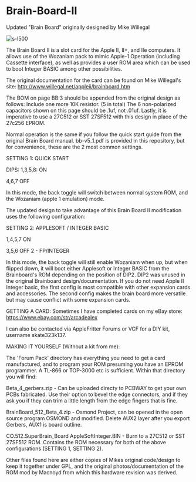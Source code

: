 # Brain-Board-II
Updated "Brain Board" originally designed by Mike Willegal

![s-l500](https://user-images.githubusercontent.com/20172602/217665056-29c14f80-c498-4fa3-8919-e9a7e37e5e0b.jpeg)

The Brain Board II is a slot card for the Apple II, II+, and IIe computers. It allows use of the Wozaniam pack to mimic Apple-1 Operation (including Cassette interface), as well as provides a user ROM area which can be used to boot Integer BASIC among other possibilities. 

The original documentation for the card can be found on Mike Willegal's site: http://www.willegal.net/appleii/brainboard.htm

The BOM on page BB:3 should be appended from the original design as follows:
Include one more 10K resistor. (5 in total)
The 6 non-polarized capacitors shown on this page should be .1uf, not .01uf. 
Lastly, it is imperative to use a 27C512 or SST 27SF512 with this design in place of the 27c256 EPROM.

Normal operation is the same if you follow the quick start guide from the original Brain Board manual. bb-v5_1.pdf is provided in this repository, but for convenience, these are the 2 most common settings. 

SETTING 1: QUICK START

DIPS:
1,3,5,8: ON

4,6,7 OFF

In this mode, the back toggle will switch between normal system ROM, and the Wozaniam (apple 1 emulation) mode.

The updated design to take advantage of this Brain Board II modification uses the following configuration:

SETTING 2: APPLESOFT / INTEGER BASIC

1,4,5,7 ON

3,5,6 OFF
2 - FP/INTEGER

In this mode, the back toggle will still enable Wozaniam when up, but when flipped down, it will boot either Applesoft or Integer BASIC from the Brainboard's ROM depending on the position of DIP2. DIP2 was unused in the original Brainboard design/documentation. If you do not need Apple II Integer basic, the first config is most compatible with other expansion cards and accessories. The second config makes the brain board more versatile but may cause conflict with some expansion cards.

GETTING A CARD:
Sometimes I have completed cards on my eBay store:
https://www.ebay.com/str/arcadealex

I can also be contacted via AppleFritter Forums or VCF for a DIY kit, username skate323k137.

MAKING IT YOURSELF (Without a kit from me):

The 'Forum Pack' directory has everything you need to get a card manufactured, and to program your ROM presuming you have an EPROM programmer. A TL-866 or TOP-3000 etc is sufficient. Within that directory you will find:

Beta_4_gerbers.zip - Can be uploaded directy to PCBWAY to get your own PCBs fabricated. Use their option to bevel the edge connectors, and if they ask you if they can trim a little length from the edge fingers that is fine.

BrainBoard_512_Beta_4.zip - Osmond Project, can be opened in the open source program OSMOND and modified. Delete AUX2 layer after you export Gerbers, AUX1 is board outline. 

CO.512.SuperBrain_Board AppleSoftInteger.BIN - Burn to a 27C512 or SST 27SF512 ROM. Contains the ROM necessary for both of the above configurations (SETTING 1, SETTING 2).

Other files found here are either copies of Mikes original code/design to keep it together under GPL, and the original photos/documentation of the ROM mod by Macnoyd from which this hardware revision was derived. 

